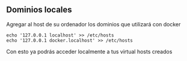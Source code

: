 ## Dominios locales

Agregar al host de su ordenador los dominios que utilizará con docker

    echo '127.0.0.1 localhost' >> /etc/hosts
    echo '127.0.0.1 docker.localhost' >> /etc/hosts

Con esto ya podrás acceder localmente a tus virtual hosts creados